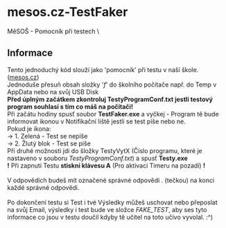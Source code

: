 # mesos.cz-TestFaker
MěSOŠ - Pomocník při testech
\
## Informace
Tento jednoduchý kód slouží jako 'pomocník' při testu v naší škole. ([mesos.cz](https://www.mesos.cz/))\
Jednoduše přesuň obsah složky '*f*' do školního počítače např. do Temp v AppData nebo na svůj USB Disk\
**Před úplným začátkem zkontroluj TestyProgramConf.txt jestli testový program souhlasí s tím co máš na počítači!**\
Při začátu hodiny spusť soubor **TestFaker.exe** a vyčkej - Program tě bude informovat ikonou v Notifikační liště jestli se test píše nebo ne.\
Pokud je ikona:\
-> 1. Zelená - Test se nepíše\
-> 2. Žlutý blok - Test se píše\
Při druhé možnosti jdi do šložky TestyVytX (Číslo programu, které je nastaveno v souboru *TestyProgramConf.txt*) a spusť **Testy.exe**\
**!** Při zapnutí Testu **stiskni klávesu A** (Pro aktivaci Timeru na pozadí) **!**\
\
V odpovědích budeš mít označené správné odpovědi . (tečkou) na konci každé správné odpovědi.\
\
Po dokončení testu si Test i tvé Výsledky můžeš uschovat nebo přeposlat na svůj Email, výsledky i test bude ve složce *FAKE_TEST*, aby ses tyto informace co jsou v testu doučil kdyby tě učitel na toto učivo vyvolal. :^)